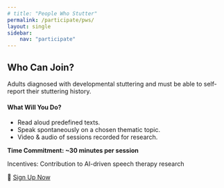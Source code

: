 ```yaml
---
# title: "People Who Stutter"
permalink: /participate/pws/
layout: single
sidebar: 
    nav: "participate"
---
```


<div class="content-card">
  <h2>Who Can Join?</h2>
Adults diagnosed with developmental stuttering and must be able to self-report their stuttering history.
</div>

<!-- ## Who Can Join? -->


<div class="content-card">
  <h4>What Will You Do?</h4>
  <ul> 
  <li> Read aloud predefined texts. </li>
  <li> Speak spontaneously on a chosen thematic topic.</li>
  <li> Video & audio of sessions recorded for research.</li>
  </ul>
</div>

<!-- ### What Will You Do?
- Read aloud predefined texts.
- Speak spontaneously on a chosen thematic topic.
- Sessions video & audio recorded for research. -->

**Time Commitment: ~30 minutes per session**

Incentives: Contribution to AI-driven speech therapy research

🔗 [Sign Up Now](https://forms.office.com/r/n4tvC9UY4H)


<!-- ## Ethics and Data Privacy -->
